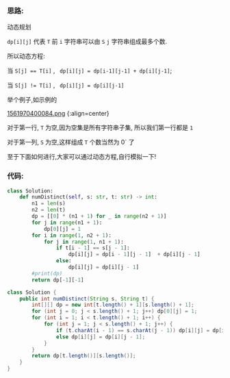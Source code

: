 ### 思路:

动态规划

 `dp[i][j]` 代表 `T` 前 `i` 字符串可以由 `S`  `j` 字符串组成最多个数.

所以动态方程:

当 `S[j] == T[i]` , ` dp[i][j] = dp[i-1][j-1] + dp[i][j-1]`;

当 `S[j] != T[i]` , ` dp[i][j] = dp[i][j-1]`

举个例子,如示例的

 [1561970400084.png](https://pic.leetcode-cn.com/a3a1d30700be05cad2e60666f20ab261e7a04b85ed88b854dd1d8cb484909983-1561970400084.png)
{:align=center}

对于第一行, `T` 为空,因为空集是所有字符串子集, 所以我们第一行都是 `1` 

对于第一列,  `S` 为空,这样组成 `T` 个数当然为 0` 了

至于下面如何进行,大家可以通过动态方程,自行模拟一下!

### 代码:

```python [1]
class Solution:
    def numDistinct(self, s: str, t: str) -> int:
        n1 = len(s)
        n2 = len(t)
        dp = [[0] * (n1 + 1) for _ in range(n2 + 1)]
        for j in range(n1 + 1):
            dp[0][j] = 1
        for i in range(1, n2 + 1):
            for j in range(1, n1 + 1):
                if t[i - 1] == s[j - 1]:
                    dp[i][j] = dp[i - 1][j - 1]  + dp[i][j - 1]
                else:
                    dp[i][j] = dp[i][j - 1]
        #print(dp)
        return dp[-1][-1]
```


 
```java [1]
class Solution {
    public int numDistinct(String s, String t) {
        int[][] dp = new int[t.length() + 1][s.length() + 1];
        for (int j = 0; j < s.length() + 1; j++) dp[0][j] = 1;
        for (int i = 1; i < t.length() + 1; i++) {
            for (int j = 1; j < s.length() + 1; j++) {
                if (t.charAt(i - 1) == s.charAt(j - 1)) dp[i][j] = dp[i - 1][j - 1] + dp[i][j - 1];
                else dp[i][j] = dp[i][j - 1];
            }
        }
        return dp[t.length()][s.length()];
    }
}
```

